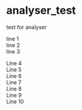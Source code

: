# analyser_test
test for analyser

line 1  
line 2  
line 3  


Line 4  
Line 5  
Line 6  
Line 7  
Line 8  
Line 9  
Line 10  
